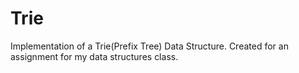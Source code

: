 # Trie
Implementation of a Trie(Prefix Tree) Data Structure. Created for an assignment for my data structures class. 
